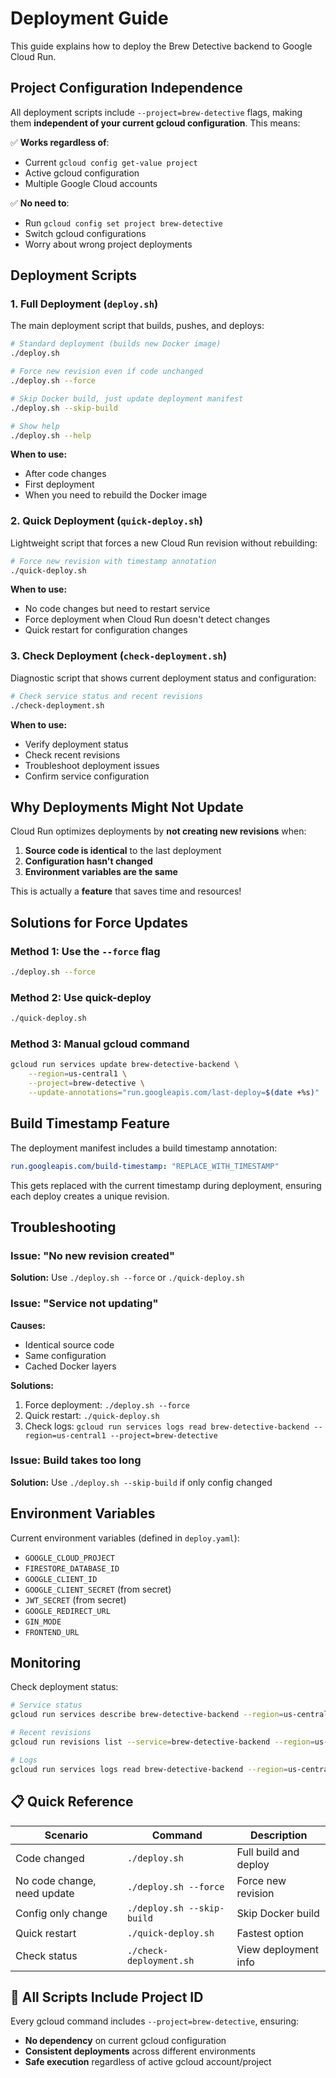 # Deployment Guide

This guide explains how to deploy the Brew Detective backend to Google Cloud Run.

## Project Configuration Independence

All deployment scripts include `--project=brew-detective` flags, making them **independent of your current gcloud configuration**. This means:

✅ **Works regardless of**: 
- Current `gcloud config get-value project`
- Active gcloud configuration
- Multiple Google Cloud accounts

✅ **No need to**:
- Run `gcloud config set project brew-detective`
- Switch gcloud configurations
- Worry about wrong project deployments

## Deployment Scripts

### 1. Full Deployment (`deploy.sh`)

The main deployment script that builds, pushes, and deploys:

```bash
# Standard deployment (builds new Docker image)
./deploy.sh

# Force new revision even if code unchanged
./deploy.sh --force

# Skip Docker build, just update deployment manifest
./deploy.sh --skip-build

# Show help
./deploy.sh --help
```

**When to use:**
- After code changes
- First deployment
- When you need to rebuild the Docker image

### 2. Quick Deployment (`quick-deploy.sh`)

Lightweight script that forces a new Cloud Run revision without rebuilding:

```bash
# Force new revision with timestamp annotation
./quick-deploy.sh
```

**When to use:**
- No code changes but need to restart service
- Force deployment when Cloud Run doesn't detect changes
- Quick restart for configuration changes

### 3. Check Deployment (`check-deployment.sh`)

Diagnostic script that shows current deployment status and configuration:

```bash
# Check service status and recent revisions
./check-deployment.sh
```

**When to use:**
- Verify deployment status
- Check recent revisions
- Troubleshoot deployment issues
- Confirm service configuration

## Why Deployments Might Not Update

Cloud Run optimizes deployments by **not creating new revisions** when:

1. **Source code is identical** to the last deployment
2. **Configuration hasn't changed**
3. **Environment variables are the same**

This is actually a **feature** that saves time and resources!

## Solutions for Force Updates

### Method 1: Use the `--force` flag
```bash
./deploy.sh --force
```

### Method 2: Use quick-deploy
```bash
./quick-deploy.sh
```

### Method 3: Manual gcloud command
```bash
gcloud run services update brew-detective-backend \
    --region=us-central1 \
    --project=brew-detective \
    --update-annotations="run.googleapis.com/last-deploy=$(date +%s)"
```

## Build Timestamp Feature

The deployment manifest includes a build timestamp annotation:
```yaml
run.googleapis.com/build-timestamp: "REPLACE_WITH_TIMESTAMP"
```

This gets replaced with the current timestamp during deployment, ensuring each deploy creates a unique revision.

## Troubleshooting

### Issue: "No new revision created"
**Solution:** Use `./deploy.sh --force` or `./quick-deploy.sh`

### Issue: "Service not updating"
**Causes:**
- Identical source code
- Same configuration
- Cached Docker layers

**Solutions:**
1. Force deployment: `./deploy.sh --force`
2. Quick restart: `./quick-deploy.sh`
3. Check logs: `gcloud run services logs read brew-detective-backend --region=us-central1 --project=brew-detective`

### Issue: Build takes too long
**Solution:** Use `./deploy.sh --skip-build` if only config changed

## Environment Variables

Current environment variables (defined in `deploy.yaml`):
- `GOOGLE_CLOUD_PROJECT`
- `FIRESTORE_DATABASE_ID` 
- `GOOGLE_CLIENT_ID`
- `GOOGLE_CLIENT_SECRET` (from secret)
- `JWT_SECRET` (from secret)
- `GOOGLE_REDIRECT_URL`
- `GIN_MODE`
- `FRONTEND_URL`

## Monitoring

Check deployment status:
```bash
# Service status
gcloud run services describe brew-detective-backend --region=us-central1 --project=brew-detective

# Recent revisions
gcloud run revisions list --service=brew-detective-backend --region=us-central1 --project=brew-detective

# Logs
gcloud run services logs read brew-detective-backend --region=us-central1 --project=brew-detective
```

## 📋 Quick Reference

| Scenario | Command | Description |
|----------|---------|-------------|
| Code changed | `./deploy.sh` | Full build and deploy |
| No code change, need update | `./deploy.sh --force` | Force new revision |
| Config only change | `./deploy.sh --skip-build` | Skip Docker build |
| Quick restart | `./quick-deploy.sh` | Fastest option |
| Check status | `./check-deployment.sh` | View deployment info |

## 🎯 All Scripts Include Project ID

Every gcloud command includes `--project=brew-detective`, ensuring:
- **No dependency** on current gcloud configuration
- **Consistent deployments** across different environments  
- **Safe execution** regardless of active gcloud account/project